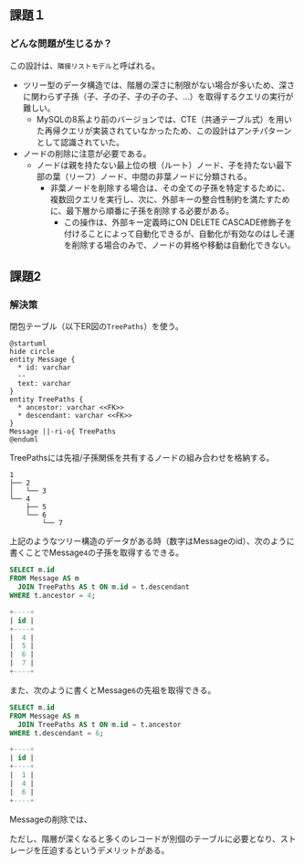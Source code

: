 ## 課題１
### どんな問題が生じるか？
この設計は、`隣接リストモデル`と呼ばれる。
- ツリー型のデータ構造では、階層の深さに制限がない場合が多いため、深さに関わらず子孫（子、子の子、子の子の子、...）を取得するクエリの実行が難しい。
  - MySQLの8系より前のバージョンでは、CTE（共通テーブル式）を用いた再帰クエリが実装されていなかったため、この設計はアンチパターンとして認識されていた。
- ノードの削除に注意が必要である。
  - ノードは親を持たない最上位の根（ルート）ノード、子を持たない最下部の葉（リーフ）ノード、中間の非葉ノードに分類される。
    - 非葉ノードを削除する場合は、その全ての子孫を特定するために、複数回クエリを実行し、次に、外部キーの整合性制約を満たすために、最下層から順番に子孫を削除する必要がある。
      - この操作は、外部キー定義時にON DELETE CASCADE修飾子を付けることによって自動化できるが、自動化が有効なのはしそ運を削除する場合のみで、ノードの昇格や移動は自動化できない。

## 課題2
### 解決策
閉包テーブル（以下ER図の`TreePaths`）を使う。
```plantuml
@startuml
hide circle
entity Message {
  * id: varchar
  --
  text: varchar
}
entity TreePaths {
  * ancestor: varchar <<FK>>
  * descendant: varchar <<FK>>
}
Message ||-ri-o{ TreePaths
@enduml
```

TreePathsには先祖/子孫関係を共有するノードの組み合わせを格納する。
```
1
├── 2
│   └── 3
└── 4
    ├── 5
    └── 6
        └── 7
```
上記のようなツリー構造のデータがある時（数字はMessageのid）、次のように書くことでMessage`4`の子孫を取得するできる。
```sql
SELECT m.id
FROM Message AS m
  JOIN TreePaths AS t ON m.id = t.descendant
WHERE t.ancestor = 4;

+----+
| id |
+----+
|  4 |
|  5 |
|  6 |
|  7 |
+----+
```
また、次のように書くとMessage`6`の先祖を取得できる。
```sql
SELECT m.id
FROM Message AS m
  JOIN TreePaths AS t ON m.id = t.ancestor
WHERE t.descendant = 6;

+----+
| id |
+----+
|  1 |
|  4 |
|  6 |
+----+
```

Messageの削除では、

ただし、階層が深くなると多くのレコードが別個のテーブルに必要となり、ストレージを圧迫するというデメリットがある。
